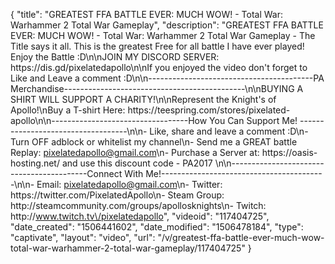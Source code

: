 {
    "title": "GREATEST FFA BATTLE EVER: MUCH WOW! - Total War: Warhammer 2 Total War Gameplay",
    "description": "GREATEST FFA BATTLE EVER: MUCH WOW! - Total War: Warhammer 2 Total War Gameplay - The Title says it all. This is the greatest Free for all battle I have ever played! Enjoy the Battle :D\n\nJOIN MY DISCORD SERVER: https:\/\/dis.gd\/pixelatedapollo\n\nIf you enjoyed the video don't forget to Like and Leave a comment :D\n\n-----------------------------------------PA Merchandise---------------------------------------------\n\nBUYING A SHIRT WILL SUPPORT A CHARITY!\n\nRepresent the Knight's of Apollo!\nBuy a T-shirt Here: https:\/\/teespring.com\/stores\/pixelated-apollo\n\n----------------------------------How You Can Support Me! -----------------------------------\n\n- Like, share and leave a comment :D\n- Turn OFF adblock or whitelist my channel\n- Send me a GREAT battle Replay: pixelatedapollo@gmail.com\n- Purchase a Server at: https:\/\/oasis-hosting.net\/ and use this discount code - PA2017 \n\n------------------------------------------Connect With Me!-----------------------------------------\n\n- Email: pixelatedapollo@gmail.com\n- Twitter: https:\/\/twitter.com\/PixelatedApollo\n- Steam Group:  http:\/\/steamcommunity.com\/groups\/apollosknights\n- Twitch: http:\/\/www.twitch.tv\/pixelatedapollo",
    "videoid": "117404725",
    "date_created": "1506441602",
    "date_modified": "1506478184",
    "type": "captivate",
    "layout": "video",
    "url": "\/v\/greatest-ffa-battle-ever-much-wow-total-war-warhammer-2-total-war-gameplay\/117404725"
}